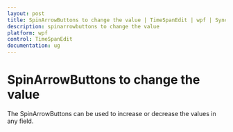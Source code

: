 ```yaml
---
layout: post
title: SpinArrowButtons to change the value | TimeSpanEdit | wpf | Syncfusion
description: spinarrowbuttons to change the value
platform: wpf
control: TimeSpanEdit
documentation: ug
---
```


# SpinArrowButtons to change the value

The SpinArrowButtons can be used to increase or decrease the values in any field.

